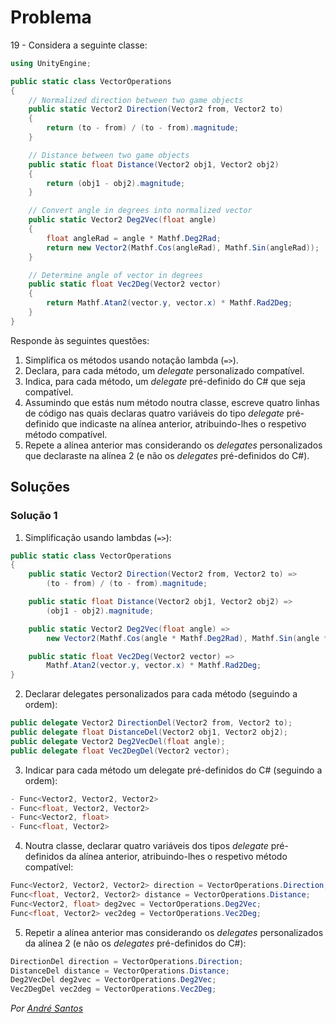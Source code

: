 # Problema

19 - Considera a seguinte classe:

```cs
using UnityEngine;

public static class VectorOperations
{
    // Normalized direction between two game objects
    public static Vector2 Direction(Vector2 from, Vector2 to)
    {
        return (to - from) / (to - from).magnitude;
    }

    // Distance between two game objects
    public static float Distance(Vector2 obj1, Vector2 obj2)
    {
        return (obj1 - obj2).magnitude;
    }

    // Convert angle in degrees into normalized vector
    public static Vector2 Deg2Vec(float angle)
    {
        float angleRad = angle * Mathf.Deg2Rad;
        return new Vector2(Mathf.Cos(angleRad), Mathf.Sin(angleRad));
    }

    // Determine angle of vector in degrees
    public static float Vec2Deg(Vector2 vector)
    {
        return Mathf.Atan2(vector.y, vector.x) * Mathf.Rad2Deg;
    }
}
```

Responde às seguintes questões:

1. Simplifica os métodos usando notação lambda (`=>`).
2. Declara, para cada método, um _delegate_ personalizado compatível.
3. Indica, para cada método, um _delegate_ pré-definido do C# que seja
   compatível.
4. Assumindo que estás num método noutra classe, escreve quatro linhas de
   código nas quais declaras quatro variáveis do tipo _delegate_ pré-definido
   que indicaste na alínea anterior, atribuindo-lhes o respetivo método
   compatível.
5. Repete a alínea anterior mas considerando os _delegates_ personalizados que
   declaraste na alínea 2 (e não os _delegates_ pré-definidos do C#).

## Soluções

### Solução 1

1. Simplificação usando lambdas (`=>`):

```c#
public static class VectorOperations
{
    public static Vector2 Direction(Vector2 from, Vector2 to) =>
        (to - from) / (to - from).magnitude;

    public static float Distance(Vector2 obj1, Vector2 obj2) => 
        (obj1 - obj2).magnitude;

    public static Vector2 Deg2Vec(float angle) => 
        new Vector2(Mathf.Cos(angle * Mathf.Deg2Rad), Mathf.Sin(angle * Mathf.Deg2Rad));

    public static float Vec2Deg(Vector2 vector) => 
        Mathf.Atan2(vector.y, vector.x) * Mathf.Rad2Deg;
}
```

2. Declarar delegates personalizados para cada método (seguindo a ordem):

```c#
public delegate Vector2 DirectionDel(Vector2 from, Vector2 to);
public delegate float DistanceDel(Vector2 obj1, Vector2 obj2);
public delegate Vector2 Deg2VecDel(float angle);
public delegate float Vec2DegDel(Vector2 vector);
```

3. Indicar para cada método um delegate pré-definidos do C# (seguindo a ordem):

```c#
- Func<Vector2, Vector2, Vector2>
- Func<float, Vector2, Vector2>
- Func<Vector2, float>
- Func<float, Vector2>
```

4. Noutra classe, declarar quatro variáveis dos tipos _delegate_ pré-definidos
   da alínea anterior, atribuindo-lhes o respetivo método compatível:

```c#
Func<Vector2, Vector2, Vector2> direction = VectorOperations.Direction;
Func<float, Vector2, Vector2> distance = VectorOperations.Distance;
Func<Vector2, float> deg2vec = VectorOperations.Deg2Vec;
Func<float, Vector2> vec2deg = VectorOperations.Vec2Deg;
```

5. Repetir a alínea anterior mas considerando os _delegates_ personalizados
   da alínea 2 (e não os _delegates_ pré-definidos do C#):

```c#
DirectionDel direction = VectorOperations.Direction;
DistanceDel distance = VectorOperations.Distance;
Deg2VecDel deg2vec = VectorOperations.Deg2Vec;
Vec2DegDel vec2deg = VectorOperations.Vec2Deg;
```

_Por [André Santos](https://github.com/andrepucas)_
